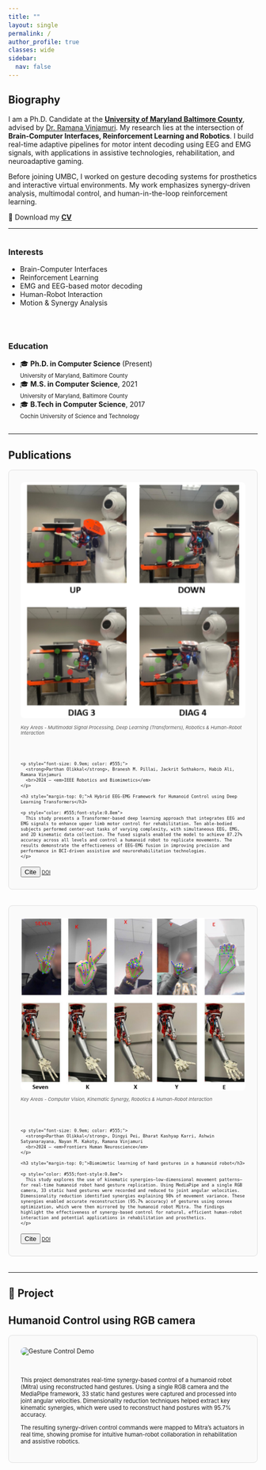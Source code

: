 ```yaml
---
title: ""
layout: single
permalink: /
author_profile: true
classes: wide
sidebar:
  nav: false
---
```


## Biography

I am a Ph.D. Candidate at the <a href="https://umbc.edu/" target="_blank"><strong>University of Maryland Baltimore County</strong></a>, advised by <a href="https://www.csee.umbc.edu/ramana-vinjamuri/" target="_blank">Dr. Ramana Vinjamuri</a>. My research lies at the intersection of **Brain-Computer Interfaces, Reinforcement Learning and Robotics**. I build real-time adaptive pipelines for motor intent decoding using EEG and EMG signals, with applications in assistive technologies, rehabilitation, and neuroadaptive gaming.

Before joining UMBC, I worked on gesture decoding systems for prosthetics and interactive virtual environments. My work emphasizes synergy-driven analysis, multimodal control, and human-in-the-loop reinforcement learning.

📄 Download my [**CV**](/assets/docs/Parthan_CV.pdf)

<hr>

<div style="display: flex; flex-wrap: wrap; gap: 2rem; align-items: flex-start; justify-content: space-between;">

  <div style="flex: 1; min-width: 250px;">
    <h3>Interests</h3>
    <ul>
      <li>Brain-Computer Interfaces</li>
      <li>Reinforcement Learning</li>
      <li>EMG and EEG-based motor decoding</li>
      <li>Human-Robot Interaction</li>
      <li>Motion & Synergy Analysis</li>
    </ul>
  </div>

<div style="flex: 1; min-width: 250px;">
  <h3>Education</h3>
  <ul>
    <li>🎓 <strong>Ph.D. in Computer Science</strong> (Present)<br>
        <span style="font-size: 0.8em;">
        University of Maryland, Baltimore County
        </span></li>
    <li>🎓 <strong>M.S. in Computer Science</strong>, 2021<br>
        <span style="font-size: 0.8em;">
        University of Maryland, Baltimore County
        </span></li>
    <li>🎓 <strong>B.Tech in Computer Science</strong>, 2017<br>
        <span style="font-size:0.8em;">
        Cochin University of Science and Technology
        </span></li>
  </ul>
</div>

</div>

---

<h2 id="publications">Publications</h2>

<a href="/publication/olikkal2024robio" style="text-decoration: none; color: inherit;" target="_blank">
<div style="display: flex; flex-wrap: wrap; gap: 2rem; align-items: flex-start; margin-bottom: 2rem;
            border: 1px solid #e0e0e0; border-radius: 8px; padding: 1.5rem; background: #fafafa; font-size: 0.9em;
            transition: transform 0.2s ease-in-out; box-shadow: 0 0 0 transparent;"
     onmouseover="this.style.transform='scale(1.015)'; this.style.boxShadow='0 8px 20px rgba(0,0,0,0.1)'"
     onmouseout="this.style.transform='scale(1)'; this.style.boxShadow='0 0 0 transparent'">

  <!-- LEFT: Image -->
  <div style="flex: 1 1 300px; min-width: 250px;">
    <img src="/assets/images/EEG_EMG_Robot.png" alt="Paper teaser" style="width: 100%; border-radius: 8px;">
        <p style="color: #555; font-style:italic; font-size:0.75em">
    Key Areas - Multimodal Signal Processing, Deep Learning (Transformers), Robotics & Human-Robot Interaction
    </p>
  </div>

  <!-- RIGHT: Text -->
  <div style="flex: 2 1 400px; min-width: 250px; font-size:0.8em">

    <p style="font-size: 0.9em; color: #555;">
      <strong>Parthan Olikkal</strong>, Branesh M. Pillai, Jackrit Suthakorn, Habib Ali, Ramana Vinjamuri  
      <br>2024 – <em>IEEE Robotics and Biomimetics</em>
    </p>

    <h3 style="margin-top: 0;">A Hybrid EEG-EMG Framework for Humanoid Control using Deep Learning Transformers</h3>

    <p style="color: #555;font-style:0.8em">
      This study presents a Transformer-based deep learning approach that integrates EEG and EMG signals to enhance upper limb motor control for rehabilitation. Ten able-bodied subjects performed center-out tasks of varying complexity, with simultaneous EEG, EMG, and 2D kinematic data collection. The fused signals enabled the model to achieve 87.27% accuracy across all levels and control a humanoid robot to replicate movements. The results demonstrate the effectiveness of EEG-EMG fusion in improving precision and performance in BCI-driven assistive and neurorehabilitation technologies.
    </p>



<!-- Button Group -->
<div class="btn-links" style="margin-top: 1rem; font-size:1em;">
  <button onclick="openBibModal('/assets/bib/Olikkal_2024_ROBIO.bib', 'bibModal-robio2024')" 
          class="btn btn-outline-primary btn-page-header btn-sm">Cite</button>
  <a class="btn btn-outline-primary btn-page-header btn-sm" href="https://doi.org/10.1109/ROBIO64047.2024.10907308" target="_blank" rel="noopener">DOI</a>
</div>

<!-- Modal -->
<div id="bibModal-robio2024" style="display:none; position: fixed; z-index: 9999; left: 0; top: 0; width: 100%; height: 100%;
     background-color: rgba(0,0,0,0.5); text-align: center;">
  <div style="background: #fff; margin: 10% auto; padding: 20px; border-radius: 10px; width: 90%; max-width: 700px; position: relative;">
    <h3>BibTeX Citation</h3>
    <textarea id="bibtexText-robio2024" readonly style="width: 100%; height: 300px; padding: 10px; font-family: monospace;
              border: 1px solid #ccc; border-radius: 6px; color: black; background-color: white">Loading...</textarea>
    <div style="margin-top: 1rem;">
      <button onclick="copyBibTex('bibtexText-robio2024')" class="btn btn-sm" style="margin-right: 10px;">📋 Copy</button>
      <a href="/assets/bib/Olikkal_2024_ROBIO.bib" download class="btn btn-sm" style="margin-right: 10px;">⬇️ Download</a>
      <button onclick="document.getElementById('bibModal-robio2024').style.display='none'" class="btn btn-sm">❌ Close</button>
    </div>
  </div>
</div>

  </div>
</div>


<a href="/publication/olikkal2024robio" style="text-decoration: none; color: inherit;" target="_blank">
<div style="display: flex; flex-wrap: wrap; gap: 2rem; align-items: flex-start; margin-bottom: 2rem;
            border: 1px solid #e0e0e0; border-radius: 8px; padding: 1.5rem; background: #fafafa; font-size: 0.9em;
            transition: transform 0.2s ease-in-out; box-shadow: 0 0 0 transparent;"
     onmouseover="this.style.transform='scale(1.015)'; this.style.boxShadow='0 8px 20px rgba(0,0,0,0.1)'"
     onmouseout="this.style.transform='scale(1)'; this.style.boxShadow='0 0 0 transparent'">

  <!-- LEFT: Image -->
  <div style="flex: 1 1 300px; min-width: 250px;">
    <img src="/assets/images/Biomimetic_Robot.jpg" alt="Paper teaser" style="width: 100%; border-radius: 8px;">
    <p style="color: #555; font-style:italic; font-size:0.75em">
    Key Areas - Computer Vision, Kinematic Synergy, Robotics & Human-Robot Interaction
    </p>
  </div>

  <!-- RIGHT: Text -->
  <div style="flex: 2 1 400px; min-width: 250px; font-size:0.8em">

    <p style="font-size: 0.9em; color: #555;">
      <strong>Parthan Olikkal</strong>, Dingyi Pei, Bharat Kashyap Karri, Ashwin Satyanarayana, Nayan M. Kakoty, Ramana Vinjamuri  
      <br>2024 – <em>Frontiers Human Neuroscience</em>
    </p>

    <h3 style="margin-top: 0;">Biomimetic learning of hand gestures in a humanoid robot</h3>

    <p style="color: #555;font-style:0.8em">
      This study explores the use of kinematic synergies—low-dimensional movement patterns—for real-time humanoid robot hand gesture replication. Using MediaPipe and a single RGB camera, 33 static hand gestures were recorded and reduced to joint angular velocities. Dimensionality reduction identified synergies explaining 98% of movement variance. These synergies enabled accurate reconstruction (95.7% accuracy) of gestures using convex optimization, which were then mirrored by the humanoid robot Mitra. The findings highlight the effectiveness of synergy-based control for natural, efficient human-robot interaction and potential applications in rehabilitation and prosthetics.
    </p>

<!-- Button Group -->
<div class="btn-links" style="margin-top: 1rem; font-size:1em;">
  <button onclick="openBibModal('/assets/bib/Olikkal2024Biomimetic.bib', 'bibModal-biomimetic2024')" 
          class="btn btn-outline-primary btn-page-header btn-sm">Cite</button>
  <a class="btn btn-outline-primary btn-page-header btn-sm" href="https://doi.org/10.3389/fnhum.2024.1391531" target="_blank" rel="noopener">DOI</a>
</div>

<!-- Modal -->
<div id="bibModal-biomimetic2024" style="display:none; position: fixed; z-index: 9999; left: 0; top: 0; width: 100%; height: 100%;
     background-color: rgba(0,0,0,0.5); text-align: center;">
  <div style="background: #fff; margin: 10% auto; padding: 20px; border-radius: 10px; width: 90%; max-width: 700px; position: relative;">
    <h3>BibTeX Citation</h3>
    <textarea id="bibtexText-biomimetic2024" readonly style="width: 100%; height: 300px; padding: 10px; font-family: monospace;
              border: 1px solid #ccc; border-radius: 6px; color: black; background-color: white">Loading...</textarea>
    <div style="margin-top: 1rem;">
      <button onclick="copyBibTex('bibtexText-biomimetic2024')" class="btn btn-sm" style="margin-right: 10px;">📋 Copy</button>
      <a href="/assets/bib/Olikkal2024Biomimetic.bib" download class="btn btn-sm" style="margin-right: 10px;">⬇️ Download</a>
      <button onclick="document.getElementById('bibModal-biomimetic2024').style.display='none'" class="btn btn-sm">❌ Close</button>
    </div>
  </div>
</div>

  </div>
</div>

---

## 🎥 Project

## Humanoid Control using RGB camera

<div style="display: flex; flex-wrap: wrap; gap: 2rem; align-items: flex-start; margin-bottom: 2rem;
            border: 1px solid #e0e0e0; border-radius: 8px; padding: 1.5rem; background: #fafafa; font-size: 0.9em;
            transition: transform 0.2s ease-in-out; box-shadow: 0 0 0 transparent;"
     onmouseover="this.style.transform='scale(1.015)'; this.style.boxShadow='0 8px 20px rgba(0,0,0,0.1)'"
     onmouseout="this.style.transform='scale(1)'; this.style.boxShadow='0 0 0 transparent'">


  <!-- LEFT: Video -->
  <div style="flex: 1 1 350px; min-width: 300px;">
    <img src="/assets/video/Mitra_Mirroring.gif" alt="Gesture Control Demo" style="width: 100%; border-radius: 8px;">
  </div>

  <!-- RIGHT: Text -->
  <div style="flex: 2 1 400px; min-width: 250px; font-size: 0.9em;">
    <p>
      This project demonstrates real-time synergy-based control of a humanoid robot (Mitra) using reconstructed hand gestures.
      Using a single RGB camera and the MediaPipe framework, 33 static hand gestures were captured and processed into joint angular velocities.
      Dimensionality reduction techniques helped extract key kinematic synergies, which were used to reconstruct hand postures with 95.7% accuracy.
    </p>
    <p>
      The resulting synergy-driven control commands were mapped to Mitra’s actuators in real time, showing promise for intuitive human-robot collaboration in rehabilitation and assistive robotics.
    </p>

  </div>

</div>

<script>
function openBibModal(bibURL, modalID) {
  const modal = document.getElementById(modalID);
  const textarea = modal.querySelector("textarea");

  fetch(bibURL)
    .then(response => response.text())
    .then(data => {
      textarea.value = data;
      modal.style.display = 'block';
    })
    .catch(() => {
      textarea.value = "Failed to load BibTeX.";
      modal.style.display = 'block';
    });
}

function copyBibTex(textareaID) {
  const text = document.getElementById(textareaID);
  text.select();
  document.execCommand("copy");
  alert("BibTeX copied to clipboard!");
}
</script>
